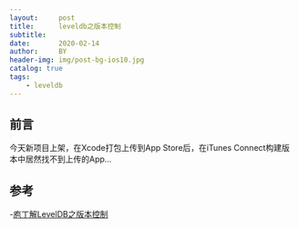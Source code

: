 ```yaml
---
layout:     post
title:      leveldb之版本控制
subtitle:   
date:       2020-02-14
author:     BY
header-img: img/post-bg-ios10.jpg
catalog: true
tags:
    - leveldb
---
```



## 前言

今天新项目上架，在Xcode打包上传到App Store后，在iTunes Connect构建版本中居然找不到上传的App...

## 参考
-[庖丁解LevelDB之版本控制](https://catkang.github.io/2017/02/03/leveldb-version.html)
